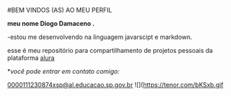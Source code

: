 #BEM VINDOS (AS) AO MEU PERFIL

**meu nome Diogo Damaceno .**

-estou me desenvolvendo na linguagem javarscipt e markdown.

esse é meu repositório para compartilhamento de projetos pessoais da plataforma [alura](https://cursos.alura.com.br)

**você pode entrar em contato comigo:*

0000111230874xsp@al.educacao.sp.gov.br
![](https://tenor.com/bKSxb.gif
